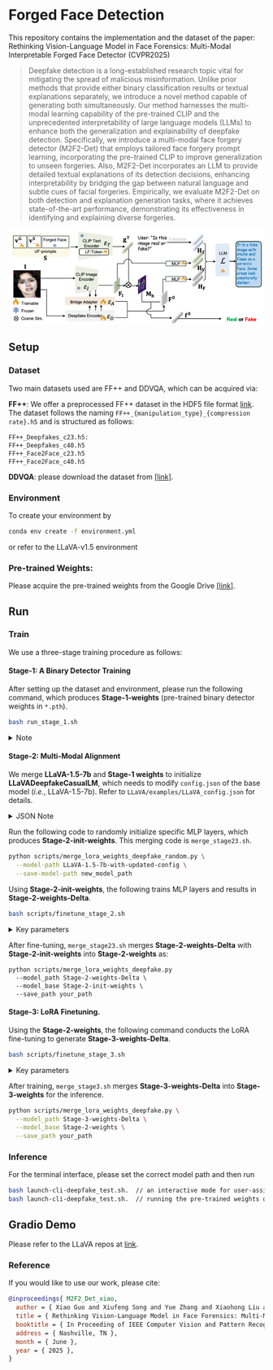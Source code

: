 # Forged Face Detection 

This repository contains the implementation and the dataset of the paper: Rethinking Vision-Language Model in Face Forensics: Multi-Modal Interpretable Forged Face Detector (CVPR2025)

> Deepfake detection is a long-established research topic vital for mitigating the spread of malicious misinformation.
Unlike prior methods that provide either binary classification results or textual explanations separately, we introduce a novel method capable of generating both simultaneously. Our method harnesses the multi-modal learning
capability of the pre-trained CLIP and the unprecedented
interpretability of large language models (LLMs) to enhance both the generalization and explainability of deepfake detection. Specifically, we introduce a multi-modal
face forgery detector (M2F2-Det) that employs tailored
face forgery prompt learning, incorporating the pre-trained
CLIP to improve generalization to unseen forgeries. Also,
M2F2-Det incorporates an LLM to provide detailed textual explanations of its detection decisions, enhancing interpretability by bridging the gap between natural language
and subtle cues of facial forgeries. Empirically, we evaluate M2F2-Det on both detection and explanation generation tasks, where it achieves state-of-the-art performance,
demonstrating its effectiveness in identifying and explaining diverse forgeries.

<p align="center">
  <img src="asset/teaser.png" alt="Overview" width="700">
</p>

## Setup
### Dataset
Two main datasets used are FF++ and DDVQA, which can be acquired via: 

**FF++**: We offer a preprocessed FF++ dataset in the HDF5 file format [link](https://drive.google.com/drive/folders/1ovuurFCkBfmcMq7HKO5ph36U1QyL75UA?usp=sharing). The dataset follows the naming ```FF++_{manipulation_type}_{compression rate}.h5``` and is structured as follows:
```
FF++_Deepfakes_c23.h5:
FF++_Deepfakes_c40.h5
FF++_Face2Face_c23.h5
FF++_Face2Face_c40.h5
```
**DDVQA**: please download the dataset from [[link]](https://github.com/Reality-Defender/Research-DD-VQA).

### Environment
To create your environment by
```bash
conda env create -f environment.yml
```
or refer to the LLaVA-v1.5 environment

### Pre-trained Weights: 
Please acquire the pre-trained weights from the Google Drive [[link]](https://github.com/Reality-Defender/Research-DD-VQA).

## Run

### Train 
We use a three-stage training procedure as follows:

#### Stage-1: A Binary Detector Training
After setting up the dataset and environment, please run the following command, which produces **Stage-1-weights** (pre-trained binary detector weights in ```*.pth```). 

```bash
bash run_stage_1.sh
```

<details>
<summary>Note</summary>
  
  1. The pre-trained CLIP image encoder is the ```vision_tower.pth```, which must match the LLaVA version used, and LLaVA's CLIP encoder differs from the one imported ```CLIP transformers```. If using a new CLIP-based model, load weights from LLaVA's pretrained models from scratch~

  2. In ```M2F2Det/models/model.py```, preprocessing is defined in the ```forward()``` function without additional pipeline preprocessing. This originates from LLaVA's preprocessing flow. New models must use identical preprocessing here to ensure input consistency when integrated into LLaVA.
</details>

#### Stage-2: Multi-Modal Alignment

We merge **LLaVA-1.5-7b** and **Stage-1 weights** to initialize **LLaVADeepfakeCasualLM**, which needs to modify ```config.json``` of the base model (_i.e._, LLaVA-1.5-7b). Refer to ```LLaVA/examples/LLaVA_config.json``` for details.

<details>
<summary>JSON Note</summary>
 Updated JSON file note:
  
```json
{
  "_name_or_path": "LLaVA-1.5-7b",
  ...
  "deepfake_model_name": "densenet121",  // Detector type, we provide the code base for densenet and efficient. 
  "deepfake_model_path": "/path/to/your/Stage-1 weights",  // Stage-1 weights.
  "mm_vision_select_feature": "cls_patch",  // Changed from 'patch' to 'cls_patch'
  ...
}
```

Also, it is also helpful to set ```low_cpu_mem_usage=False``` in around ```LLaVA/model/builder.py```#L246.
</details>

Run the following code to randomly initialize specific MLP layers, which produces **Stage-2-init-weights**. This merging code is ```merge_stage23.sh```. 
```bash
python scripts/merge_lora_weights_deepfake_random.py \
  --model-path LLaVA-1.5-7b-with-updated-config \
  --save-model-path new_model_path
```

Using **Stage-2-init-weights**, the following trains MLP layers and results in **Stage-2-weights-Delta**.
```bash
bash scripts/finetune_stage_2.sh
```

<a name="key1"></a>
<details>
<summary>Key parameters</summary>
 Key parameters to modify in the script:
  
```bash
--model_name_or_path    # Stage-2-init-weights
--data_path             # Training data JSON
--image_folder          # Base path prefix for "image" keys in data
--vision_tower          # CLIP path (we use openai/clip-vit-large-patch14-336.)
--deepfake_ckpt_path    # Pretrained detector weights, check *.pth from Stage-1-weights.
--output_dir            # Output directory for Stage-2-weights-Delta.
```
</details>


After fine-tuning, ```merge_stage23.sh``` merges **Stage-2-weights-Delta** with **Stage-2-init-weights** into **Stage-2-weights** as:
```
python scripts/merge_lora_weights_deepfake.py
  --model_path Stage-2-weights-Delta \
  --model_base Stage-2-init-weights \
  --save_path your_path
```

#### Stage-3: LoRA Finetuning.
Using the **Stage-2-weights**, the following command conducts the LoRA fine-tuning to generate **Stage-3-weights-Delta**. 
```bash
bash scripts/finetune_stage_3.sh
```

<details>
<summary>Key parameters</summary>
 Key parameters to modify in the script:
  
```bash
--model_name_or_path    # Stage-2-weights
--output_dir            # Output directory for Stage-3-weights-Delta.
```
[more defined parameters](#key1)
</details>

After training, ```merge_stage3.sh``` merges **Stage-3-weights-Delta** into **Stage-3-weights** for the inference. 
```bash
python scripts/merge_lora_weights_deepfake.py \
  --model_path Stage-3-weights-Delta \
  --model_base Stage-2-weights \
  --save_path your_path
```

### Inference
For the terminal interface, please set the correct model path and then run 
```bash
bash launch-cli-deepfake_test.sh.  // an interactive mode for user-assistant deepfake conversation.
bash launch-cli-deepfake_test.sh.  // running the pre-trained weights on the DDVQA dataset. 
```

## Gradio Demo
Please refer to the LLaVA repos at [link](https://github.com/haotian-liu/LLaVA?tab=readme-ov-file#demo).

### Reference
If you would like to use our work, please cite:
```Bibtex
@inproceedings{ M2F2_Det_xiao,
  author = { Xiao Guo and Xiufeng Song and Yue Zhang and Xiaohong Liu and Xiaoming Liu },
  title = { Rethinking Vision-Language Model in Face Forensics: Multi-Modal Interpretable Forged Face Detector },
  booktitle = { In Proceeding of IEEE Computer Vision and Pattern Recognition },
  address = { Nashville, TN },
  month = { June },
  year = { 2025 },
}
```

